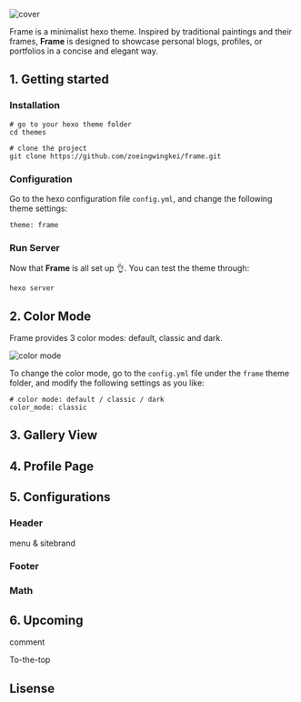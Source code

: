 ![cover](https://clio-space-1300725494.cos.ap-guangzhou.myqcloud.com/frame/featured_img/hexo_cover.jpg)

Frame is a minimalist hexo theme. Inspired by traditional paintings and their frames, **Frame** is designed to showcase personal blogs, profiles, or portfolios in a concise and elegant way.

## 1. Getting started

### Installation

```
# go to your hexo theme folder
cd themes

# clone the project
git clone https://github.com/zoeingwingkei/frame.git
```

### Configuration

Go to the hexo configuration file `config.yml`, and change the following theme settings:

```
theme: frame
```

### Run Server

Now that **Frame** is all set up 👌. You can test the theme through:

```
hexo server
```

## 2. Color Mode

Frame provides 3 color modes: default, classic and dark.

![color mode](https://clio-space-1300725494.cos.ap-guangzhou.myqcloud.com/frame/featured_img/color_mode.jpg)

To change the color mode, go to the `config.yml` file under the `frame` theme folder, and modify the following settings as you like:

```
# color mode: default / classic / dark
color_mode: classic
```

## 3. Gallery View

## 4. Profile Page

## 5. Configurations

### Header

menu & sitebrand

### Footer

### Math

## 6. Upcoming

comment

To-the-top

## Lisense


